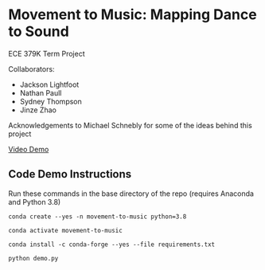 # Movement to Music: Mapping Dance to Sound

ECE 379K Term Project

Collaborators:
- Jackson Lightfoot
- Nathan Paull
- Sydney Thompson
- Jinze Zhao

Acknowledgements to Michael Schnebly for some of the ideas behind this project

[Video Demo](https://youtu.be/yKUdlay3XCE)

## Code Demo Instructions

Run these commands in the base directory of the repo (requires Anaconda and Python 3.8)

```
conda create --yes -n movement-to-music python=3.8

conda activate movement-to-music

conda install -c conda-forge --yes --file requirements.txt

python demo.py
```
